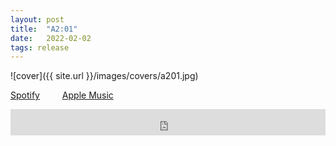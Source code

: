 ```yaml
---
layout: post
title:  "A2:01"
date:   2022-02-02
tags: release
---
```

![cover]({{ site.url }}/images/covers/a201.jpg)

<a href="https://open.spotify.com/album/7719FNSNVCAVYgwDK5uPWF?si=lw6wFBjpTwKcUQC6t-oaYA"> Spotify</a>
&emsp;&emsp;
<a href="https://music.apple.com/us/album/a2-01-ep/1604431085"> Apple Music</a>
<iframe style="border: 0; width: 100%; height: 42px;" src="https://bandcamp.com/EmbeddedPlayer/album=3827109391/size=small/bgcol=ffffff/linkcol=0687f5/track=2472325468/transparent=true/" seamless><a href="https://b38tn1k.bandcamp.com/album/a2-01">A2:01 by B38TN1K</a></iframe>

